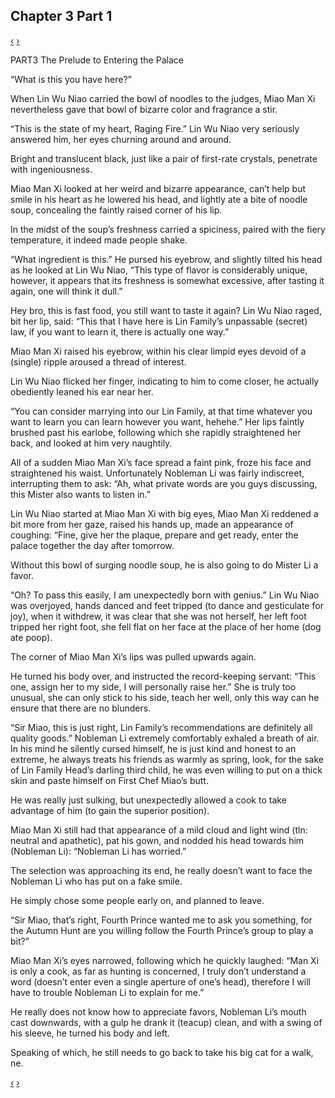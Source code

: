 ## Chapter 3 Part 1

[‹](2_2.htm) [›](#3_2.md)  

PART3 The Prelude to Entering the Palace

“What is this you have here?”

When Lin Wu Niao carried the bowl of noodles to the judges, Miao Man Xi nevertheless gave that bowl of bizarre color and fragrance a stir.

“This is the state of my heart, Raging Fire.” Lin Wu Niao very seriously answered him, her eyes churning around and around.

Bright and translucent black, just like a pair of first-rate crystals, penetrate with ingeniousness.

Miao Man Xi looked at her weird and bizarre appearance, can’t help but smile in his heart as he lowered his head, and lightly ate a bite of noodle soup, concealing the faintly raised corner of his lip.

In the midst of the soup’s freshness carried a spiciness, paired with the fiery temperature, it indeed made people shake.

“What ingredient is this.” He pursed his eyebrow, and slightly tilted his head as he looked at Lin Wu Niao, “This type of flavor is considerably unique, however, it appears that its freshness is somewhat excessive, after tasting it again, one will think it dull.”

Hey bro, this is fast food, you still want to taste it again? Lin Wu Niao raged, bit her lip, said: “This that I have here is Lin Family’s unpassable (secret) law, if you want to learn it, there is actually one way.”

Miao Man Xi raised his eyebrow, within his clear limpid eyes devoid of a (single) ripple aroused a thread of interest.

Lin Wu Niao flicked her finger, indicating to him to come closer, he actually obediently leaned his ear near her.

“You can consider marrying into our Lin Family, at that time whatever you want to learn you can learn however you want, hehehe.” Her lips faintly brushed past his earlobe, following which she rapidly straightened her back, and looked at him very naughtily.

All of a sudden Miao Man Xi’s face spread a faint pink, froze his face and straightened his waist. Unfortunately Nobleman Li was fairly indiscreet, interrupting them to ask: “Ah, what private words are you guys discussing, this Mister also wants to listen in.”

Lin Wu Niao started at Miao Man Xi with big eyes, Miao Man Xi reddened a bit more from her gaze, raised his hands up, made an appearance of coughing: “Fine, give her the plaque, prepare and get ready, enter the palace together the day after tomorrow.

Without this bowl of surging noodle soup, he is also going to do Mister Li a favor.

“Oh? To pass this easily, I am unexpectedly born with genius.” Lin Wu Niao was overjoyed, hands danced and feet tripped (to dance and gesticulate for joy), when it withdrew, it was clear that she was not herself, her left foot tripped her right foot, she fell flat on her face at the place of her home (dog ate poop).

The corner of Miao Man Xi’s lips was pulled upwards again.

He turned his body over, and instructed the record-keeping servant: “This one, assign her to my side, I will personally raise her.” She is truly too unusual, she can only stick to his side, teach her well, only this way can he ensure that there are no blunders.

“Sir Miao, this is just right, Lin Family’s recommendations are definitely all quality goods.” Nobleman Li extremely comfortably exhaled a breath of air. In his mind he silently cursed himself, he is just kind and honest to an extreme, he always treats his friends as warmly as spring, look, for the sake of Lin Family Head’s darling third child, he was even willing to put on a thick skin and paste himself on First Chef Miao’s butt.

He was really just sulking, but unexpectedly allowed a cook to take advantage of him (to gain the superior position).

Miao Man Xi still had that appearance of a mild cloud and light wind (tln: neutral and apathetic), pat his gown, and nodded his head towards him (Nobleman Li): “Nobleman Li has worried.”

The selection was approaching its end, he really doesn’t want to face the Nobleman Li who has put on a fake smile.

He simply chose some people early on, and planned to leave.

“Sir Miao, that’s right, Fourth Prince wanted me to ask you something, for the Autumn Hunt are you willing follow the Fourth Prince’s group to play a bit?”

Miao Man Xi’s eyes narrowed, following which he quickly laughed: “Man Xi is only a cook, as far as hunting is concerned, I truly don’t understand a word (doesn’t enter even a single aperture of one’s head), therefore I will have to trouble Nobleman Li to explain for me.”

He really does not know how to appreciate favors, Nobleman Li’s mouth cast downwards, with a gulp he drank it (teacup) clean, and with a swing of his sleeve, he turned his body and left.

Speaking of which, he still needs to go back to take his big cat for a walk, ne.

[‹](2_2.htm) [›](3_2.md)
